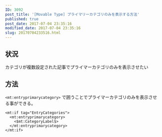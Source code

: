 ```yaml
---
ID: 3092
post_title: '[Movable Type] プライマリーカテゴリのみを表示する方法'
published: true
post_date: 2017-07-04 23:35:16
modified_date: 2017-07-04 23:35:16
slug: 20170704233516.html
---
```

<p><!--more--></p>
<h2>状況</h2>
<p>カテゴリが複数設定された記事でプライマーカテゴリのみを表示させたい</p>
<h2>方法</h2>
<p><code>&lt;mt:entryprimarycategory&gt;</code> で囲うことでプライマーカテゴリのみを表示させる事ができる。</p>
<pre><code>&lt;mt:if tag="EntryCategories"&gt;
  &lt;mt:entryprimarycategory&gt;
    &lt;$mt:CategoryLabel$&gt;
  &lt;/mt:entryprimarycategory&gt;
&lt;/mt:if&gt;
</code></pre>